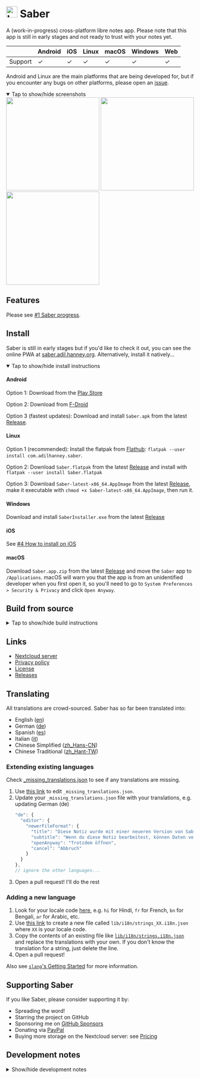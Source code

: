 # <img src="https://github.com/adil192/saber/raw/main/assets/icon/icon.png" width="30" height="30" alt="Logo"> Saber

A (work-in-progress) cross-platform libre notes app. Please note that this app is still in early stages and not ready to trust with your notes yet.

|         | Android | iOS  | Linux | macOS | Windows | Web  |
| ------- | ------- | ---- | ----- | ----- | ------- | ---- |
| Support | ✓       | ✓    | ✓     | ✓     | ✓       | ✓    |

Android and Linux are the main platforms that are being developed for,
but if you encounter any bugs on other platforms, please open an [issue][issues].

<details open>
<summary>Tap to show/hide screenshots</summary>

<div>
<img src="https://github.com/adil192/saber/raw/main/metadata/en-US/images/phoneScreenshots/home.png" width="250">
<img src="https://github.com/adil192/saber/raw/main/metadata/en-US/images/phoneScreenshots/editor.png" width="250">
<img src="https://github.com/adil192/saber/raw/main/metadata/en-US/images/phoneScreenshots/settings.png" width="250">
</div>
</details>

## Features

Please see [#1 Saber progress][progress].

## Install

Saber is still in early stages but if you'd like to check it out,
you can see the online PWA at [saber.adil.hanney.org][saber_web].
Alternatively, install it natively...

<details open>
<summary>Tap to show/hide install instructions</summary>

#### Android

Option 1: Download from the [Play Store][google_play]

Option 2: Download from [F-Droid][f-droid]

Option 3 (fastest updates): Download and install `Saber.apk` from the latest [Release][releases].

#### Linux

Option 1 (recommended): Install the flatpak from [Flathub][flathub]: `flatpak --user install com.adilhanney.saber`.

Option 2: Download `Saber.flatpak` from the latest [Release][releases] and install with `flatpak --user install Saber.flatpak`

Option 3: Download `Saber-latest-x86_64.AppImage` from the latest [Release][releases], make it executable with `chmod +x Saber-latest-x86_64.AppImage`, then run it.

#### Windows

Download and install `SaberInstaller.exe` from the latest [Release][releases]

#### iOS

See [#4 How to install on iOS](https://github.com/adil192/saber/discussions/4)

#### macOS

Download `Saber.app.zip` from the latest [Release][releases]
and move the `Saber` app to `/Applications`.
macOS will warn you that the app is from an unidentified developer when you first open it, so
you'll need to go to `System Preferences > Security & Privacy` and click `Open Anyway`.

</details>

## Build from source

<details>
<summary>Tap to show/hide build instructions</summary>

### 1. Install flutter
https://docs.flutter.dev/get-started/install
### 2. Clone this project
```bash
git clone https://github.com/adil192/saber.git
```
### 3. Get dependencies
```bash
flutter pub get
```

### 4. Build for...

#### Linux

`sudo apt install libsecret-1-dev libjsoncpp-dev`
`flutter build linux`

This is good enough for using on your own computer, but if you want to redistribute your build,
you need to use a predictable environment: fork this repo and use the GitHub Action
[Build for Linux](https://github.com/adil192/saber/actions/workflows/linux.yml) instead.

#### Android

`flutter build apk`

You may need to generate a signing certificate and create the `android/key.properties` file.
More information on https://docs.flutter.dev/deployment/android#create-an-upload-keystore

Note: F-Droid releases are built slightly differently:
`flutter build apk -t lib/main_fdroid.dart`

#### The web

`flutter build web`

#### Windows

`flutter build windows`

The Windows installer is created with [Inno Setup](https://jrsoftware.org/isinfo.php).
To create an installer of your own, run the above build command, then edit and run
[installers/desktop_inno_script.iss](https://github.com/adil192/saber/blob/main/installers/desktop_inno_script.iss)
with Inno Setup Compiler.

#### iOS and macOS

If you have a macOS computer, you can
[build for iOS](https://docs.flutter.dev/deployment/ios#create-an-app-bundle)
with `flutter build ipa` or
[build for macOS](https://docs.flutter.dev/deployment/macos#create-a-build-archive-with-xcode)
with `flutter build macos`.

If you don't, fork this repo and use the GitHub Action
[Build for macOS and iOS](https://github.com/adil192/saber/actions/workflows/apple.yml).
Alternatively, follow this YouTube tutorial
[How to compile a flutter application to iPhone with no mac (free | no jailbreak)](https://www.youtube.com/watch?v=m3_6z2wfHiY)
to manually build with [Codemagic](https://codemagic.io/start/).

</details>

## Links

- [Nextcloud server][nextcloud]
- [Privacy policy][privacy]
- [License][license]
- [Releases][releases]

## Translating

All translations are crowd-sourced. Saber has so far been translated into:
- English ([en](https://github.com/adil192/saber/blob/main/lib/i18n/strings.i18n.json))
- German ([de](https://github.com/adil192/saber/blob/main/lib/i18n/strings_de.i18n.json))
- Spanish ([es](https://github.com/adil192/saber/blob/main/lib/i18n/strings_es.i18n.json))
- Italian ([it](https://github.com/adil192/saber/blob/main/lib/i18n/strings_it.i18n.json))
- Chinese Simplified ([zh_Hans-CN](https://github.com/adil192/saber/blob/main/lib/i18n/strings_zh_Hans-CN.i18n.json))
- Chinese Traditional ([zh_Hant-TW](https://github.com/adil192/saber/blob/main/lib/i18n/strings_zh_Hant-TW.i18n.json))

### Extending existing languages

Check [_missing_translations.json](https://github.com/adil192/saber/blob/main/lib/i18n/_missing_translations.json)
   to see if any translations are missing.

1. Use [this link](https://github.com/adil192/saber/edit/main/lib/i18n/_missing_translations.json)
   to edit `_missing_translations.json`.
2. Update your `_missing_translations.json` file with your translations, e.g. updating German (de)
    ```javascript
    "de": {
      "editor": {
        "newerFileFormat": {
          "title": "Diese Notiz wurde mit einer neueren Version von Saber bearbeitet",
          "subtitle": "Wenn du diese Notiz bearbeitest, können Daten verloren gehen. Möchtest du die Notiz trotzdem öffnen?",
          "openAnyway": "Trotzdem öffnen",
          "cancel": "Abbruch"
        }
      }
    },
    // ignore the other languages...
    ```
3. Open a pull request! I'll do the rest

### Adding a new language

1. Look for your locale code [here](https://saimana.com/list-of-country-locale-code/),
   e.g. `hi` for Hindi, `fr` for French, `bn` for Bengali, `ar` for Arabic, etc.
2. Use [this link](https://github.com/adil192/saber/new/main/lib/i18n)
   to create a new file called `lib/i18n/strings_XX.i18n.json` where `XX` is your locale code.
3. Copy the contents of an existing file like
   [`lib/i18n/strings.i18n.json`](https://github.com/adil192/saber/blob/main/lib/i18n/strings.i18n.json)
   and replace the translations with your own.
   If you don't know the translation for a string, just delete the line.
4. Open a pull request!

Also see [`slang`'s Getting Started](https://pub.dev/packages/slang#getting-started) for more information.

## Supporting Saber

If you like Saber, please consider supporting it by:
- Spreading the word!
- Starring the project on GitHub
- Sponsoring me on [GitHub Sponsors](https://github.com/sponsors/adil192)
- Donating via [PayPal](https://paypal.me/adilhanney)
- Buying more storage on the Nextcloud server: see [Pricing](pricing.md)

## Development notes

<details>
<summary>Show/hide development notes</summary>

- When updating the **app version**, you'll need to make changes to the following files:
  - `pubspec.yaml`: `version`
  - `lib/data/version.dart`: `buildNumber`
  - `windows/runner/Runner.rc`: `VERSION_AS_NUMBER` and `VERSION_AS_STRING`
  - `installers/desktop_inno_script.iss`: `MyAppVersion`
  - `flatpak/com.adilhanney.saber.metainfo.xml`: `<releases>`
  - `metadata/en-US/changelogs/`: Create a changelog for the new version
  - `snap/snapcraft.yaml`: `version`
- When updating the **icons**, run the following commands:
  - General: `flutter pub run icons_launcher:create`
  - Flatpak icons: `cd assets/icon && ./resize-icon.sh`
- When updating the **translations**...
  - Run the following commands:
    - `flutter pub run slang apply --outdir=lib/i18n --locale=XX` if you need to apply _missing_translations.json
    - `flutter pub run slang`
    - `flutter pub run slang analyze --full --outdir=lib/i18n/`
  - If you're adding a new language, update:
    - `CFBundleLocalizations` in `ios/Runner/Info.plist`
    - `android:supportsRtl` in `android/app/src/main/AndroidManifest.xml`
    - `android/app/src/main/res/xml/locales_config.xml`
    - `resConfigs` in `android/app/build.gradle`
    - `README.md` above in the "Translating" section.

</details>

[saber_web]: https://saber.adil.hanney.org
[f-droid]: https://f-droid.org/packages/com.adilhanney.saber/
[flathub]: https://flathub.org/apps/details/com.adilhanney.saber
[google_play]: https://play.google.com/store/apps/details?id=com.adilhanney.saber

[nextcloud]: https://nc.saber.adil.hanney.org/

[privacy]: https://github.com/adil192/saber/blob/main/privacy_policy.md
[license]: https://github.com/adil192/saber/blob/main/LICENSE.md

[releases]: https://github.com/adil192/saber/releases
[issues]: https://github.com/adil192/saber/issues
[progress]: https://github.com/adil192/saber/discussions/1
